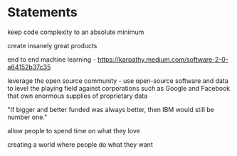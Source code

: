 # Statements

keep code complexity to an absolute minimum

create insanely great products

end to end machine learning - https://karpathy.medium.com/software-2-0-a64152b37c35

leverage the open source community
    - use open-source software and data to level the playing field against corporations such as Google and Facebook that own enormous supplies of proprietary data

"If bigger and better funded was always better, then IBM would still be number one."

allow people to spend time on what they love

creating a world where people do what they want